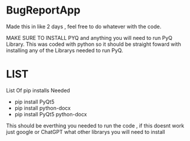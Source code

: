 # BugReportApp

Made this in like 2 days , feel free to do whatever with the code.

MAKE SURE TO INSTALL PYQ and anything you will need to run PyQ Library. This was coded with python so it should be straight foward with 
installing any of the Librarys needed to run PyQ.

# LIST
List Of pip installs Needed 
- pip install PyQt5
- pip install python-docx
- pip install PyQt5 python-docx

This should be everthing you needed to run the code , if this doesnt work just google or ChatGPT what other librarys you will need to install
